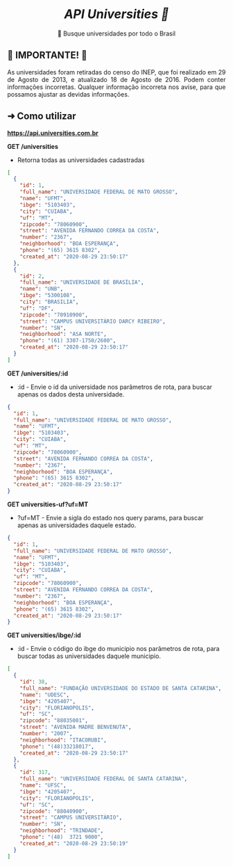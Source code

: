 <h1 align="center">
  <i>API Universities 🏫</i>
</h1>

<p align="center">
 🔎 Busque universidades por todo o Brasil
</p>

## 🚧 IMPORTANTE! 🚧

<p align="justify">
  As universidades foram retiradas do censo do INEP, que foi realizado em 29 de Agosto de 2013, e atualizado 18 de Agosto de 2016. Podem conter informações incorretas. Qualquer informação incorreta nos avise, para que possamos ajustar as devidas informações.
</p>

## ➜ Como utilizar

**https://api.universities.com.br**

**GET /universities**

* Retorna todas as universidades cadastradas

```json
[
  {
    "id": 1,
    "full_name": "UNIVERSIDADE FEDERAL DE MATO GROSSO",
    "name": "UFMT",
    "ibge": "5103403",
    "city": "CUIABA",
    "uf": "MT",
    "zipcode": "78060900",
    "street": "AVENIDA FERNANDO CORREA DA COSTA",
    "number": "2367",
    "neighborhood": "BOA ESPERANÇA",
    "phone": "(65) 3615 8302",
    "created_at": "2020-08-29 23:50:17"
  },
  {
    "id": 2,
    "full_name": "UNIVERSIDADE DE BRASÍLIA",
    "name": "UNB",
    "ibge": "5300108",
    "city": "BRASILIA",
    "uf": "DF",
    "zipcode": "70910900",
    "street": "CAMPUS UNIVERSITÁRIO DARCY RIBEIRO",
    "number": "SN",
    "neighborhood": "ASA NORTE",
    "phone": "(61) 3307-1750/2600",
    "created_at": "2020-08-29 23:50:17"
  }
]
```

**GET /universities/:id**

* :id - Envie o id da universidade nos parâmetros de rota, para buscar apenas os dados desta universidade.

```json
{
  "id": 1,
  "full_name": "UNIVERSIDADE FEDERAL DE MATO GROSSO",
  "name": "UFMT",
  "ibge": "5103403",
  "city": "CUIABA",
  "uf": "MT",
  "zipcode": "78060900",
  "street": "AVENIDA FERNANDO CORREA DA COSTA",
  "number": "2367",
  "neighborhood": "BOA ESPERANÇA",
  "phone": "(65) 3615 8302",
  "created_at": "2020-08-29 23:50:17"
}
```

**GET universities-uf?uf=MT**

* ?uf=MT - Envie a sigla do estado nos query params, para buscar apenas as universidades daquele estado.

```json
{
  "id": 1,
  "full_name": "UNIVERSIDADE FEDERAL DE MATO GROSSO",
  "name": "UFMT",
  "ibge": "5103403",
  "city": "CUIABA",
  "uf": "MT",
  "zipcode": "78060900",
  "street": "AVENIDA FERNANDO CORREA DA COSTA",
  "number": "2367",
  "neighborhood": "BOA ESPERANÇA",
  "phone": "(65) 3615 8302",
  "created_at": "2020-08-29 23:50:17"
}
```

**GET universities/ibge/:id**

* :id - Envie o código do ibge do municipio nos parâmetros de rota, para buscar todas as universidades daquele municipio.

```json
[
  {
    "id": 38,
    "full_name": "FUNDAÇÃO UNIVERSIDADE DO ESTADO DE SANTA CATARINA",
    "name": "UDESC",
    "ibge": "4205407",
    "city": "FLORIANOPOLIS",
    "uf": "SC",
    "zipcode": "88035001",
    "street": "AVENIDA MADRE BENVENUTA",
    "number": "2007",
    "neighborhood": "ITACORUBI",
    "phone": "(48)33218017",
    "created_at": "2020-08-29 23:50:17"
  },
  {
    "id": 317,
    "full_name": "UNIVERSIDADE FEDERAL DE SANTA CATARINA",
    "name": "UFSC",
    "ibge": "4205407",
    "city": "FLORIANOPOLIS",
    "uf": "SC",
    "zipcode": "88040900",
    "street": "CAMPUS UNIVERSITÁRIO",
    "number": "SN",
    "neighborhood": "TRINDADE",
    "phone": "(48)  3721 9000",
    "created_at": "2020-08-29 23:50:19"
  }
]
```
